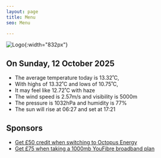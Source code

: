 ```yaml
---
layout: page
title: Menu
seo: Menu

---
```


![Logo](/images/logo.jpg){:width="832px"}

<!-- weather_marker starts -->
## On Sunday, 12 October 2025

- The average temperature today is 13.32˚C,
- With highs of 13.32˚C and lows of 10.75˚C,
- It may feel like 12.72˚C with haze
- The wind speed is 2.57m/s and visibility is 5000m
- The pressure is 1032hPa and humidity is 77%
- The sun will rise at 06:27 and set at 17:21

<!-- weather_marker ends -->

## Sponsors

- [Get £50 credit when switching to Octopus Energy](https://bit.ly/3oD1nnS)
- [Get £75 when taking a 1000mb YouFibre broadband plan](https://aklam.io/91zWhU?)

